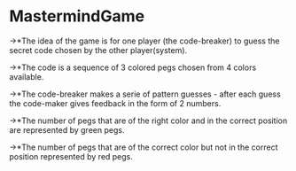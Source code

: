 # MastermindGame
->*The idea of the game is for one player (the code-breaker) to guess the secret code chosen by the other player(system).

->*The code is a sequence of 3 colored pegs chosen from 4 colors available.

->*The code-breaker makes a serie of pattern guesses - after each guess the code-maker gives feedback in the form of 2 numbers.

->*The number of pegs that are of the right color and in the correct position are represented by  green pegs.

->*The number of pegs that are of the correct color but not in the correct position represented by red pegs.
